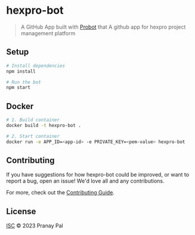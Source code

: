 # hexpro-bot

> A GitHub App built with [Probot](https://github.com/probot/probot) that A github app for hexpro project management platform

## Setup

```sh
# Install dependencies
npm install

# Run the bot
npm start
```

## Docker

```sh
# 1. Build container
docker build -t hexpro-bot .

# 2. Start container
docker run -e APP_ID=<app-id> -e PRIVATE_KEY=<pem-value> hexpro-bot
```

## Contributing

If you have suggestions for how hexpro-bot could be improved, or want to report a bug, open an issue! We'd love all and any contributions.

For more, check out the [Contributing Guide](CONTRIBUTING.md).

## License

[ISC](LICENSE) © 2023 Pranay Pal
